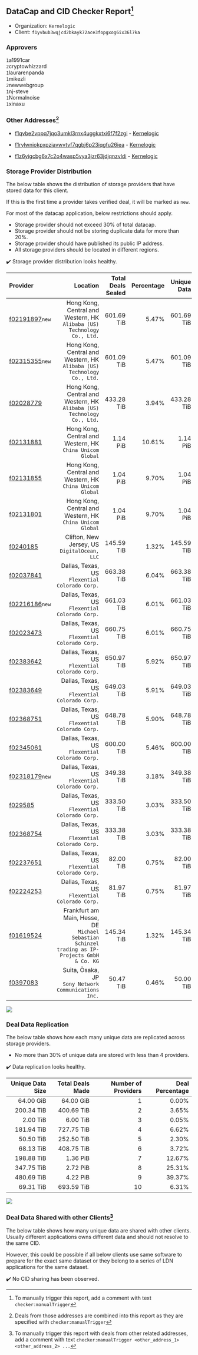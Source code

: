 ## DataCap and CID Checker Report[^1]
 - Organization: `Kernelogic`
 - Client: `f1yvbub3wqjcd2bkayk72ace3fopgxog6ix36l7ka`
### Approvers
`1`a1991car<br/>`2`cryptowhizzard<br/>`1`laurarenpanda<br/>`1`mikezli<br/>`2`newwebgroup<br/>`1`nj-steve<br/>`1`Normalnoise<br/>`1`xinaxu

### Other Addresses[^2]
 - [f1qvbe2vppq7jqo3umkl3rnx4uggkxtxi6f7f2zgi](https://filfox.info/en/address/f1qvbe2vppq7jqo3umkl3rnx4uggkxtxi6f7f2zgi) - [Kernelogic](https://github.com/filecoin-project/filecoin-plus-large-datasets/issues/1637)

 - [f1rylwniokpxpziavwvtvf7qgbj6p23iqgfu26iea](https://filfox.info/en/address/f1rylwniokpxpziavwvtvf7qgbj6p23iqgfu26iea) - [Kernelogic](https://github.com/filecoin-project/filecoin-plus-large-datasets/issues/1638)

 - [f1z6yigcbg6x7c2o4wasp5vya3jzr63jdjqnzvldi](https://filfox.info/en/address/f1z6yigcbg6x7c2o4wasp5vya3jzr63jdjqnzvldi) - [Kernelogic](https://github.com/filecoin-project/filecoin-plus-large-datasets/issues/1640)

### Storage Provider Distribution
The below table shows the distribution of storage providers that have stored data for this client.

If this is the first time a provider takes verified deal, it will be marked as `new`.

For most of the datacap application, below restrictions should apply.
 - Storage provider should not exceed 30% of total datacap.
 - Storage provider should not be storing duplicate data for more than 20%.
 - Storage provider should have published its public IP address.
 - All storage providers should be located in different regions.

✔️ Storage provider distribution looks healthy.

| Provider                                                    |                                                                                           Location | Total Deals Sealed | Percentage | Unique Data | Duplicate Deals |
| :---------------------------------------------------------- | -------------------------------------------------------------------------------------------------: | -----------------: | ---------: | ----------: | --------------: |
| [f02191897](https://filfox.info/en/address/f02191897)`new`  |                         Hong Kong, Central and Western, HK<br/>`Alibaba (US) Technology Co., Ltd.` |         601.69 TiB |      5.47% |  601.69 TiB |           0.00% |
| [f02315355](https://filfox.info/en/address/f02315355)`new`  |                         Hong Kong, Central and Western, HK<br/>`Alibaba (US) Technology Co., Ltd.` |         601.09 TiB |      5.47% |  601.09 TiB |           0.00% |
| [f02028779](https://filfox.info/en/address/f02028779)       |                         Hong Kong, Central and Western, HK<br/>`Alibaba (US) Technology Co., Ltd.` |         433.28 TiB |      3.94% |  433.28 TiB |           0.00% |
| [f02131881](https://filfox.info/en/address/f02131881)       |                                       Hong Kong, Central and Western, HK<br/>`China Unicom Global` |           1.14 PiB |     10.61% |    1.14 PiB |           0.00% |
| [f02131855](https://filfox.info/en/address/f02131855)       |                                       Hong Kong, Central and Western, HK<br/>`China Unicom Global` |           1.04 PiB |      9.70% |    1.04 PiB |           0.00% |
| [f02131801](https://filfox.info/en/address/f02131801)       |                                       Hong Kong, Central and Western, HK<br/>`China Unicom Global` |           1.04 PiB |      9.70% |    1.04 PiB |           0.01% |
| [f0240185](https://filfox.info/en/address/f0240185)         |                                                    Clifton, New Jersey, US<br/>`DigitalOcean, LLC` |         145.59 TiB |      1.32% |  145.59 TiB |           0.00% |
| [f02037841](https://filfox.info/en/address/f02037841)       |                                                  Dallas, Texas, US<br/>`Flexential Colorado Corp.` |         663.38 TiB |      6.04% |  663.38 TiB |           0.00% |
| [f02216186](https://filfox.info/en/address/f02216186)`new`  |                                                  Dallas, Texas, US<br/>`Flexential Colorado Corp.` |         661.03 TiB |      6.01% |  661.03 TiB |           0.00% |
| [f02023473](https://filfox.info/en/address/f02023473)       |                                                  Dallas, Texas, US<br/>`Flexential Colorado Corp.` |         660.75 TiB |      6.01% |  660.75 TiB |           0.00% |
| [f02383642](https://filfox.info/en/address/f02383642)       |                                                  Dallas, Texas, US<br/>`Flexential Colorado Corp.` |         650.97 TiB |      5.92% |  650.97 TiB |           0.00% |
| [f02383649](https://filfox.info/en/address/f02383649)       |                                                  Dallas, Texas, US<br/>`Flexential Colorado Corp.` |         649.03 TiB |      5.91% |  649.03 TiB |           0.00% |
| [f02368751](https://filfox.info/en/address/f02368751)       |                                                  Dallas, Texas, US<br/>`Flexential Colorado Corp.` |         648.78 TiB |      5.90% |  648.78 TiB |           0.00% |
| [f02345061](https://filfox.info/en/address/f02345061)       |                                                  Dallas, Texas, US<br/>`Flexential Colorado Corp.` |         600.00 TiB |      5.46% |  600.00 TiB |           0.00% |
| [f02318179](https://filfox.info/en/address/f02318179)`new`  |                                                  Dallas, Texas, US<br/>`Flexential Colorado Corp.` |         349.38 TiB |      3.18% |  349.38 TiB |           0.00% |
| [f029585](https://filfox.info/en/address/f029585)           |                                                  Dallas, Texas, US<br/>`Flexential Colorado Corp.` |         333.50 TiB |      3.03% |  333.50 TiB |           0.00% |
| [f02368754](https://filfox.info/en/address/f02368754)       |                                                  Dallas, Texas, US<br/>`Flexential Colorado Corp.` |         333.38 TiB |      3.03% |  333.38 TiB |           0.00% |
| [f02237651](https://filfox.info/en/address/f02237651)       |                                                  Dallas, Texas, US<br/>`Flexential Colorado Corp.` |          82.00 TiB |      0.75% |   82.00 TiB |           0.00% |
| [f02224253](https://filfox.info/en/address/f02224253)       |                                                  Dallas, Texas, US<br/>`Flexential Colorado Corp.` |          81.97 TiB |      0.75% |   81.97 TiB |           0.00% |
| [f01619524](https://filfox.info/en/address/f01619524)       | Frankfurt am Main, Hesse, DE<br/>`Michael Sebastian Schinzel trading as IP-Projects GmbH & Co. KG` |         145.34 TiB |      1.32% |  145.34 TiB |           0.00% |
| [f0397083](https://filfox.info/en/address/f0397083)         |                                            Suita, Ōsaka, JP<br/>`Sony Network Communications Inc.` |          50.47 TiB |      0.46% |   50.00 TiB |           0.93% |

<img src="https://raw.githubusercontent.com/data-preservation-programs/filplus-checker-assets/main/filecoin-project/filecoin-plus-large-datasets/issues/1639/1696840246908.png"/>

### Deal Data Replication
The below table shows how each many unique data are replicated across storage providers.

- No more than 30% of unique data are stored with less than 4 providers.

✔️ Data replication looks healthy.

| Unique Data Size | Total Deals Made | Number of Providers | Deal Percentage |
| ---------------: | ---------------: | ------------------: | --------------: |
|        64.00 GiB |        64.00 GiB |                   1 |           0.00% |
|       200.34 TiB |       400.69 TiB |                   2 |           3.65% |
|         2.00 TiB |         6.00 TiB |                   3 |           0.05% |
|       181.94 TiB |       727.75 TiB |                   4 |           6.62% |
|        50.50 TiB |       252.50 TiB |                   5 |           2.30% |
|        68.13 TiB |       408.75 TiB |                   6 |           3.72% |
|       198.88 TiB |         1.36 PiB |                   7 |          12.67% |
|       347.75 TiB |         2.72 PiB |                   8 |          25.31% |
|       480.69 TiB |         4.22 PiB |                   9 |          39.37% |
|        69.31 TiB |       693.59 TiB |                  10 |           6.31% |

<img src="https://raw.githubusercontent.com/data-preservation-programs/filplus-checker-assets/main/filecoin-project/filecoin-plus-large-datasets/issues/1639/1696840247714.png"/>

### Deal Data Shared with other Clients[^3]
The below table shows how many unique data are shared with other clients.
Usually different applications owns different data and should not resolve to the same CID.

However, this could be possible if all below clients use same software to prepare for the exact same dataset or they belong to a series of LDN applications for the same dataset.

✔️ No CID sharing has been observed.

[^1]: To manually trigger this report, add a comment with text `checker:manualTrigger`

[^2]: Deals from those addresses are combined into this report as they are specified with `checker:manualTrigger`

[^3]: To manually trigger this report with deals from other related addresses, add a comment with text `checker:manualTrigger <other_address_1> <other_address_2> ...`
